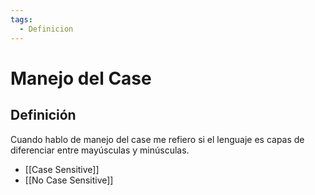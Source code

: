 ```yaml
---
tags:
  - Definicion
---
```

# Manejo del Case

## Definición

Cuando hablo de manejo del case me refiero si el lenguaje es capas de diferenciar entre mayúsculas y minúsculas. 

+ [[Case Sensitive]]
+ [[No Case Sensitive]]

